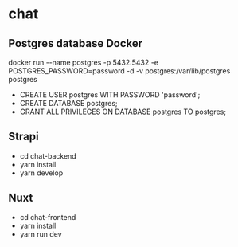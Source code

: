 # chat

## Postgres database Docker
 docker run --name postgres -p 5432:5432 -e POSTGRES_PASSWORD=password -d -v postgres:/var/lib/postgres postgres

- CREATE USER postgres WITH PASSWORD 'password';
- CREATE DATABASE postgres;
- GRANT ALL PRIVILEGES ON DATABASE postgres TO postgres;

## Strapi
- cd chat-backend
- yarn install
- yarn develop

## Nuxt
- cd chat-frontend
- yarn install
- yarn run dev


 
